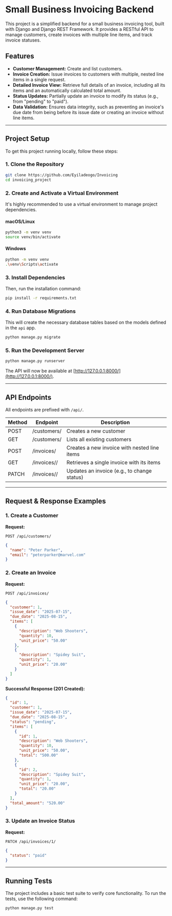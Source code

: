 # Small Business Invoicing Backend

This project is a simplified backend for a small business invoicing tool, built with Django and Django REST Framework. It provides a RESTful API to manage customers, create invoices with multiple line items, and track invoice statuses.

## Features

- **Customer Management:** Create and list customers.
- **Invoice Creation:** Issue invoices to customers with multiple, nested line items in a single request.
- **Detailed Invoice View:** Retrieve full details of an invoice, including all its items and an automatically calculated total amount.
- **Status Updates:** Partially update an invoice to modify its status (e.g., from "pending" to "paid").
- **Data Validation:** Ensures data integrity, such as preventing an invoice's due date from being before its issue date or creating an invoice without line items.

---

## Project Setup

To get this project running locally, follow these steps:

### 1. Clone the Repository

```sh
git clone https://github.com/Eyiladeogo/Invoicing
cd invoicing_project
```

### 2. Create and Activate a Virtual Environment

It's highly recommended to use a virtual environment to manage project dependencies.

#### macOS/Linux

```sh
python3 -m venv venv
source venv/bin/activate
```

#### Windows

```sh
python -m venv venv
.\venv\Scripts\activate
```

### 3. Install Dependencies

Then, run the installation command:

```sh
pip install -r requirements.txt
```

### 4. Run Database Migrations

This will create the necessary database tables based on the models defined in the `api` app.

```sh
python manage.py migrate
```

### 5. Run the Development Server

```sh
python manage.py runserver
```

The API will now be available at [http://127.0.0.1:8000/](http://127.0.0.1:8000/).

---

## API Endpoints

All endpoints are prefixed with `/api/`.

| Method | Endpoint        | Description                                  |
| ------ | --------------- | -------------------------------------------- |
| POST   | /customers/     | Creates a new customer                       |
| GET    | /customers/     | Lists all existing customers                 |
| POST   | /invoices/      | Creates a new invoice with nested line items |
| GET    | /invoices/<id>/ | Retrieves a single invoice with its items    |
| PATCH  | /invoices/<id>/ | Updates an invoice (e.g., to change status)  |

---

## Request & Response Examples

### 1. Create a Customer

**Request:**

`POST /api/customers/`

```json
{
  "name": "Peter Parker",
  "email": "peterparker@marvel.com"
}
```

### 2. Create an Invoice

**Request:**

`POST /api/invoices/`

```json
{
  "customer": 1,
  "issue_date": "2025-07-15",
  "due_date": "2025-08-15",
  "items": [
    {
      "description": "Web Shooters",
      "quantity": 10,
      "unit_price": "50.00"
    },
    {
      "description": "Spidey Suit",
      "quantity": 1,
      "unit_price": "20.00"
    }
  ]
}
```

**Successful Response (201 Created):**

```json
{
  "id": 1,
  "customer": 1,
  "issue_date": "2025-07-15",
  "due_date": "2025-08-15",
  "status": "pending",
  "items": [
    {
      "id": 1,
      "description": "Web Shooters",
      "quantity": 10,
      "unit_price": "50.00",
      "total": "500.00"
    },
    {
      "id": 2,
      "description": "Spidey Suit",
      "quantity": 1,
      "unit_price": "20.00",
      "total": "20.00"
    }
  ],
  "total_amount": "520.00"
}
```

### 3. Update an Invoice Status

**Request:**

`PATCH /api/invoices/1/`

```json
{
  "status": "paid"
}
```

---

## Running Tests

The project includes a basic test suite to verify core functionality. To run the tests, use the following command:

```sh
python manage.py test
```

